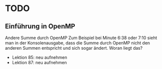 # TODO

## Einführung in OpenMP

Andere Summe durch OpenMP
Zum Beispiel bei Minute 6:38 oder 7:10 sieht man in der Konsolenausgabe, dass die Summe durch OpenMP nicht den anderen Summen entspricht und sich sogar ändert. Woran liegt das?

- Lektion 85: neu aufnehmen
- Lektion 87: neu aufnehmen
